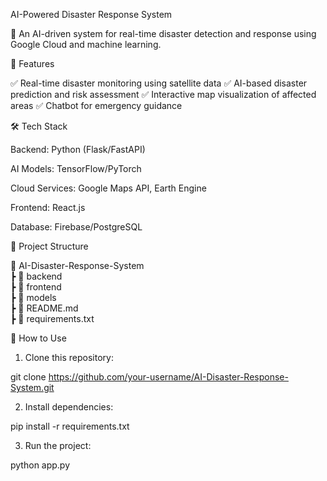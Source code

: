 AI-Powered Disaster Response System

🚀 An AI-driven system for real-time disaster detection and response using Google Cloud and machine learning.

📌 Features

✅ Real-time disaster monitoring using satellite data
✅ AI-based disaster prediction and risk assessment
✅ Interactive map visualization of affected areas
✅ Chatbot for emergency guidance

🛠️ Tech Stack

Backend: Python (Flask/FastAPI)

AI Models: TensorFlow/PyTorch

Cloud Services: Google Maps API, Earth Engine

Frontend: React.js

Database: Firebase/PostgreSQL


📂 Project Structure

📁 AI-Disaster-Response-System  
 ┣ 📂 backend  
 ┣ 📂 frontend  
 ┣ 📂 models  
 ┣ 📜 README.md  
 ┣ 📜 requirements.txt

🚀 How to Use

1. Clone this repository:

git clone https://github.com/your-username/AI-Disaster-Response-System.git


2. Install dependencies:

pip install -r requirements.txt


3. Run the project:

python app.py
